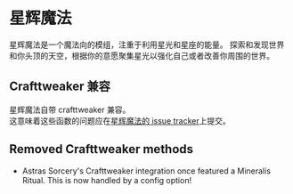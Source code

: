 # 星辉魔法

星辉魔法是一个魔法向的模组，注重于利用星光和星座的能量。 探索和发现世界和你头顶的天空，根据你的意愿聚集星光以强化自己或者改善你周围的世界。

## Crafttweaker 兼容

星辉魔法自带 crafttweaker 兼容。  
这意味着这些函数的问题应在[星辉魔法的 issue tracker](https://github.com/HellFirePvP/AstralSorcery/issues)上提交。

## Removed Crafttweaker methods

- Astras Sorcery's Crafttweaker integration once featured a Mineralis Ritual. This is now handled by a config option!